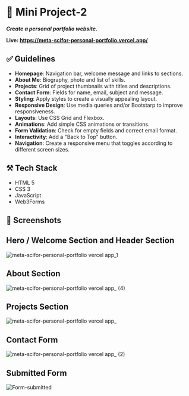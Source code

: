 # 🎯 Mini Project-2

***Create a personal portfolio website.***

**Live: https://meta-scifor-personal-portfolio.vercel.app/** 

## ✅ Guidelines
- **Homepage**: Navigation bar, welcome message and links to sections.
- **About Me**: Biography, photo and list of skills.
- **Projects**: Grid of project thumbnails with titles and descriptions.
- **Contact Form**: Fields for name, email, subject and message.
- **Styling**: Apply styles to create a visually appealing layout.
- **Responsive Design**: Use media queries and/or Bootstarp to improve responsiveness.
- **Layouts**: Use CSS Grid and Flexbox.
- **Animations**: Add simple CSS animations or transitions.
- **Form Validation**: Check for empty fields and correct email format.
- **Interactivity**: Add a "Back to Top" button.
- **Navigation**: Create a responsive menu that toggles according to different screen sizes.

## ⚒️ Tech Stack
- HTML 5
- CSS 3
- JavaScript
- Web3Forms

## 📸 Screenshots
<h2>Hero / Welcome Section and Header Section</h2> 

![meta-scifor-personal-portfolio vercel app_1](https://github.com/user-attachments/assets/deb15a9a-6f84-4bc3-86e3-44c6abc0a76e)

<h2>About Section</h2> 

![meta-scifor-personal-portfolio vercel app_ (4)](https://github.com/user-attachments/assets/6ee0d2cb-51e0-4ca7-8b0a-ec60fdcf5f11)


<h2>Projects Section</h2> 

![meta-scifor-personal-portfolio vercel app_](https://github.com/user-attachments/assets/ea3742aa-5edb-4846-8720-6d34f6fd9172)

<h2>Contact Form</h2> 

![meta-scifor-personal-portfolio vercel app_ (2)](https://github.com/user-attachments/assets/54faafc8-6969-498b-8da6-8d895a6efcf8)

<h2>Submitted Form</h2> 

![Form-submitted](https://github.com/user-attachments/assets/9d9d975f-90fb-47a5-a357-7870766ba934)

